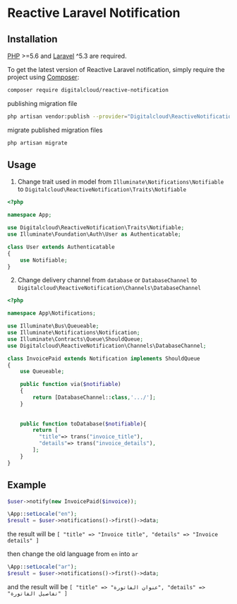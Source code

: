 # Reactive Laravel Notification

## Installation

[PHP](https://php.net) >=5.6 and [Laravel](http://laravel.com) ^5.3 are required.

To get the latest version of Reactive Laravel notification, simply require the project using [Composer](https://getcomposer.org):

```bash
composer require digitalcloud/reactive-notification
```

publishing migration file
```bash
php artisan vendor:publish --provider="Digitalcloud\ReactiveNotification\ReactiveNotificationServiceProvider"
```

migrate published migration files 
```bash
php artisan migrate
```

## Usage

1. Change trait used in model from `Illuminate\Notifications\Notifiable` to `Digitalcloud\ReactiveNotification\Traits\Notifiable`
```PHP
<?php

namespace App;

use Digitalcloud\ReactiveNotification\Traits\Notifiable;
use Illuminate\Foundation\Auth\User as Authenticatable;

class User extends Authenticatable
{
    use Notifiable;
}
```

2. Change delivery channel from `database` or `DatabaseChannel` to `Digitalcloud\ReactiveNotification\Channels\DatabaseChannel`
```PHP
<?php

namespace App\Notifications;

use Illuminate\Bus\Queueable;
use Illuminate\Notifications\Notification;
use Illuminate\Contracts\Queue\ShouldQueue;
use Digitalcloud\ReactiveNotification\Channels\DatabaseChannel;

class InvoicePaid extends Notification implements ShouldQueue
{
    use Queueable;

    public function via($notifiable)
    {
        return [DatabaseChannel::class,'.../'];
    }
    
    
    public function toDatabase($notifiable){
        return [
          "title"=> trans("invoice_title"),
          "details"=> trans("invoice_details"),
        ];
    }
}
```

## Example
```PHP
$user->notify(new InvoicePaid($invoice));

\App::setLocale("en");
$result = $user->notifications()->first()->data;
```
the result will be
`[
             "title" => "Invoice title",
             "details" => "Invoice details"
 ]`
 
then change the old language from `en` into `ar`
 ```PHP
\App::setLocale("ar");
$result = $user->notifications()->first()->data;
```
and the result will be
`[
             "title" => "عنوان الفاتورة",
             "details" => "تفاصيل الفاتورة"
 ]`
